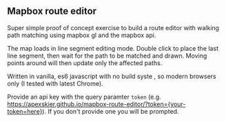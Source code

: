 ## Mapbox route editor

Super simple proof of concept exercise to build a route editor with walking
path matching using mapbox gl and the mapbox api.

The map loads in line segment editing mode. Double click to place the last line
segment, then wait for the path to be matched and drawn. Moving points around
will then update only the affected paths.

Written in vanilla, es6 javascript with no build syste , so modern browsers only
(I tested with latest Chrome).

Provide an api key with the query paramter `token` (e.g.
https://apexskier.github.io/mapbox-route-editor/?token={your-token=here}). If
you don't provide one you will be prompted.